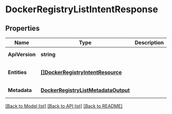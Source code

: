 # DockerRegistryListIntentResponse

## Properties
Name | Type | Description | Notes
------------ | ------------- | ------------- | -------------
**ApiVersion** | **string** |  | [default to null]
**Entities** | [**[]DockerRegistryIntentResource**](docker_registry_intent_resource.md) |  | [optional] [default to null]
**Metadata** | [**DockerRegistryListMetadataOutput**](docker_registry_list_metadata_output.md) |  | [default to null]

[[Back to Model list]](../README.md#documentation-for-models) [[Back to API list]](../README.md#documentation-for-api-endpoints) [[Back to README]](../README.md)
